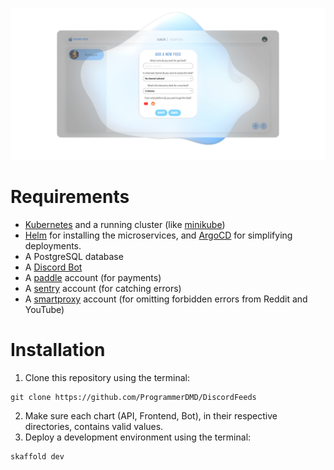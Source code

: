 ![DiscordFeeds](https://github.com/ProgrammerDMD/DiscordFeeds/blob/main/Images/DiscordFeeds.png)

# Requirements
- [Kubernetes](https://kubernetes.io/) and a running cluster (like [minikube](https://minikube.sigs.k8s.io/docs/start/))
- [Helm](https://helm.sh/docs/intro/quickstart/) for installing the microservices, and [ArgoCD](https://github.com/argoproj/argo-cd) for simplifying deployments. 
- A PostgreSQL database
- A [Discord Bot](https://discord.com/developers/docs/quick-start/getting-started)
- A [paddle](https://www.paddle.com/) account (for payments)
- A [sentry](https://sentry.io/) account (for catching errors)
- A [smartproxy](https://smartproxy.com/) account (for omitting forbidden errors from Reddit and YouTube)
# Installation

1. Clone this repository using the terminal:
```
git clone https://github.com/ProgrammerDMD/DiscordFeeds
```
2. Make sure each chart (API, Frontend, Bot), in their respective directories, contains valid values.
3. Deploy a development environment using the terminal:
```
skaffold dev
```
